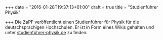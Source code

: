 +++
date = "2016-01-28T19:37:13+01:00"
draft = true
title = "Studienführer Physik"

+++
Die ZaPF veröffentlicht einen Studienführer für Physik für die deutschsprachigen Hochschulen. Er ist in Form eines Wikis gehalten und unter [studienführer-physik.de](http://studienführer-physik.de) zu finden.
